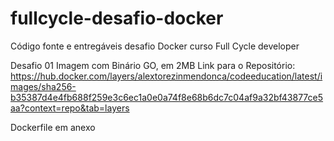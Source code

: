 # fullcycle-desafio-docker
Código fonte e entregáveis desafio Docker curso Full Cycle developer

Desafio 01 Imagem com Binário GO, em 2MB
Link para o Repositório: https://hub.docker.com/layers/alextorezinmendonca/codeeducation/latest/images/sha256-b35387d4e4fb688f259e3c6ec1a0e0a74f8e68b6dc7c04af9a32bf43877ce5aa?context=repo&tab=layers

Dockerfile em anexo
